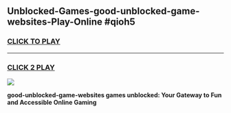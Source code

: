 
## Unblocked-Games-good-unblocked-game-websites-Play-Online #qioh5
<h3>
<a href="https://news.freeplayer.one?title=good-unblocked-game-websites&ref=3">CLICK TO PLAY</a></h3>
<hr>

<h3>
<a href="https://news.freeplayer.one?title=good-unblocked-game-websites&ref=3">CLICK 2 PLAY</a>
  
</h3>

<a href="https://news.freeplayer.one?title=good-unblocked-game-websites&ref=3"><img src="https://clearcache.store/games.png"></a>


**good-unblocked-game-websites games unblocked: Your Gateway to Fun and Accessible Online Gaming**
